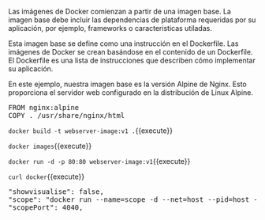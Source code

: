 Las imágenes de Docker comienzan a partir de una imagen base. La imagen base debe incluir las dependencias de plataforma requeridas por su aplicación, por ejemplo,
frameworks o caracteristicas utiladas.

Esta imagen base se define como una instrucción en el Dockerfile. Las imágenes de Docker se crean basándose en el contenido de un Dockerfile. 
El Dockerfile es una lista de instrucciones que describen cómo implementar su aplicación.

En este ejemplo, nuestra imagen base es la versión Alpine de Nginx. Esto proporciona el servidor web configurado en la distribución de Linux Alpine.


<pre class="file" data-filename="index.js" data-target="replace">
FROM nginx:alpine
COPY . /usr/share/nginx/html
</pre>

`docker build -t webserver-image:v1 .`{{execute}}

`docker images`{{execute}}

`docker run -d -p 80:80 webserver-image:v1`{{execute}}

`curl docker`{{execute}}

<pre class="file">
"showvisualise": false,
"scope": "docker run --name=scope -d --net=host --pid=host --privileged -v /var/run/docker.sock:/var/run/docker.sock:rw weaveworks/scope:1.9.1 --probe.docker=true",
"scopePort": 4040,
</pre>

